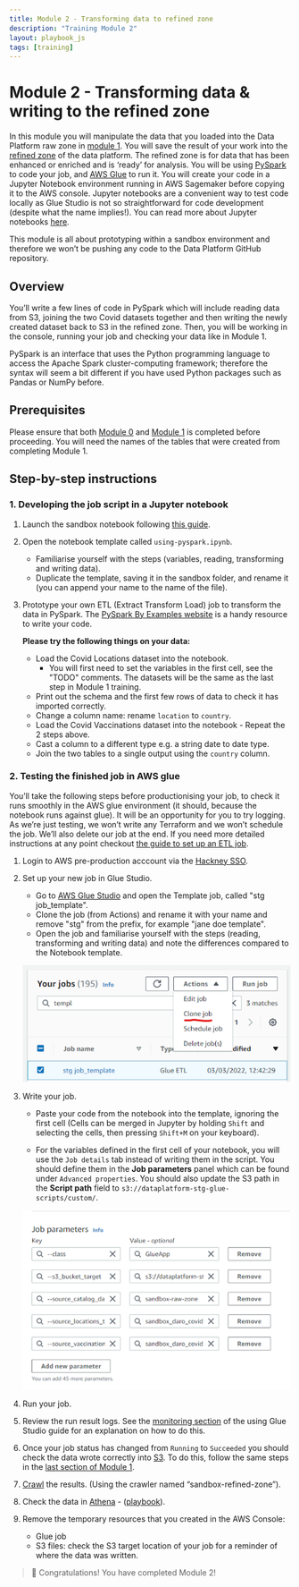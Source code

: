```yaml
---
title: Module 2 - Transforming data to refined zone
description: "Training Module 2"
layout: playbook_js
tags: [training]
---
```


# Module 2 - Transforming data & writing to the refined zone


In this module you will manipulate the data that you loaded into the Data Platform raw zone in [module 1][module_1].
You will save the result of your work into the [refined zone][refined_zone] of the data platform.
The refined zone is for data that has been enhanced or enriched and is ‘ready’ for analysis. 
You will be using [PySpark][about_pyspark] to code your job, and [AWS Glue][about_glue] to run it. You will create your code in a Jupyter Notebook environment running in AWS Sagemaker before copying it to the AWS console.
Jupyter notebooks are a convenient way to test code locally as Glue Studio is not so straightforward for code development (despite what the name implies!). You can read more about Jupyter notebooks [here][about_jupyter].

This module is all about prototyping within a sandbox environment and therefore we won’t be pushing any code to the Data Platform GitHub repository.

## Overview

You’ll write a few lines of code in PySpark which will include reading data from S3, joining the two Covid datasets together and then writing the newly created dataset back to S3 in the refined zone. Then, you will be working in the console, running your job and checking your data like in Module 1. 

PySpark is an interface that uses the Python programming language to access the Apache Spark cluster-computing framework; therefore the syntax will seem a bit different if you have used Python packages such as Pandas or NumPy before.


## Prerequisites

Please ensure that both [Module 0][module_0] and [Module 1][module_1] is completed before proceeding.
You will need the names of the tables that were created from completing Module 1.

## Step-by-step instructions

### 1. Developing the job script in a Jupyter notebook

1. Launch the sandbox notebook following [this guide][sagemaker_article].
1. Open the notebook template called `using-pyspark.ipynb`.
    * Familiarise yourself with the steps (variables, reading, transforming and writing data).
    * Duplicate the template, saving it in the sandbox folder, and rename it (you can append your name to the name of the file).

1. Prototype your own ETL (Extract Transform Load) job to transform the data in PySpark. 
   The [PySpark By Examples website][pyspark_by_example] is a handy resource to write your code. 
   
   **Please try the following things on your data:** 
    * Load the Covid Locations dataset into the notebook.
         * You will first need to set the variables in the first cell, see the "TODO" comments.
         The datasets will be the same as the last step in Module 1 training.
    * Print out the schema and the first few rows of data to check it has imported correctly.
    * Change a column name: rename `location` to `country`.
    * Load the Covid Vaccinations dataset into the notebook - Repeat the 2 steps above. 
    * Cast a column to a different type e.g. a string date to date type.
    * Join the two tables to a single output using the `country` column.

### 2. Testing the finished job in AWS glue

You’ll take the following steps before productionising your job, to check it runs smoothly in the AWS glue environment (it should, because the notebook runs against glue).
It will be an opportunity for you to try logging.
As we’re just testing, we won’t write any Terraform and we won’t schedule the job. 
We’ll also delete our job at the end.
If you need more detailed instructions at any point checkout [the guide to set up an ETL job][setting_up_etl_job].

1. Login to AWS pre-production acccount via the [Hackney SSO][hackney_sso].
1. Set up your new job in Glue Studio.
    * Go to [AWS Glue Studio][aws_glue_studio] and open the Template job, called "stg job_template".
    * Clone the job (from Actions) and rename it with your name and remove "stg" from the prefix, for example "jane doe template".
    * Open the job and familiarise yourself with the steps (reading, transforming and writing data) and note the differences compared to the Notebook template.

    ![Cloning a glue job](./images/cloning_jobs.png)
1. Write your job.

    * Paste your code from the notebook into the template, ignoring the first cell (Cells can be merged in Jupyter by holding `Shift` and selecting the cells, then pressing `Shift+M` on your keyboard).

    * For the variables defined in the first cell of your notebook, you will use the `Job details` tab instead of writing them in the script.
    You should define them in the **Job parameters** panel which can be found under `Advanced properties`. 
      You should also update the S3 path in the **Script path** field to `s3://dataplatform-stg-glue-scripts/custom/`. 

    ![job parameters](./images/job_parameters.png)
1. Run your job.
1. Review the run result logs.
See the [monitoring section][monitoring_jobs] of the using Glue Studio guide for an explanation on how to do this.
1. Once your job status has changed from `Running` to `Succeeded` you should check the data wrote correctly into [S3][s3].
To do this, follow the same steps in the [last section of Module 1][module_1_step_6].
1. [Crawl][glue_crawlers] the results. (Using the crawler named “sandbox-refined-zone”).
1. Check the data in [Athena][athena_query_editor] - ([playbook][querying_with_athena]).
1. Remove the temporary resources that you created in the AWS Console:
   - Glue job
   - S3 files: check the S3 target location of your job for a reminder of where the data was written.

>:tada: Congratulations! You have completed Module 2!



[module_0]: ./module-0.md
[module_1]: ./module-1.md
[module_1_step_6]: ./module-1.md#6-crawling-the-ingested-data-to-make-it-available-in-the-glue-catalogue
[about_pyspark]: https://spark.apache.org/docs/latest/api/python/
[about_glue]: https://aws.amazon.com/glue/?whats-new-cards.sort-by=item.additionalFields.postDateTime&whats-new-cards.sort-order=desc
[about_jupyter]: https://jupyter.org/
[pyspark_by_example]: https://sparkbyexamples.com/pyspark-tutorial/
[aws_glue_studio]: https://eu-west-2.console.aws.amazon.com/gluestudio/home?region=eu-west-2#/jobs
[querying_with_athena]: ../playbook/querying-and-analysing-data/querying-data-using-sql.md
[sagemaker_article]: ../playbook/transforming-data/using-aws-glue/006-using-sagemaker.md 
[setting_up_etl_job]: ../playbook/transforming-data/using-aws-glue/001-using-glue-studio.md
[monitoring_jobs]: ../playbook/transforming-data/using-aws-glue/001-using-glue-studio.md#monitoring-a-glue-job-run
[hackney_sso]: https://hackney.awsapps.com/start#/
[s3]: https://s3.console.aws.amazon.com/s3/home?region=eu-west-2
[athena_query_editor]: https://eu-west-2.console.aws.amazon.com/athena/home?region=eu-west-2#/query-editor/
[glue_crawlers]: https://eu-west-2.console.aws.amazon.com/glue/home?region=eu-west-2#catalog:tab=crawlers
[refined_zone]: ../glossary.md#refined-zone